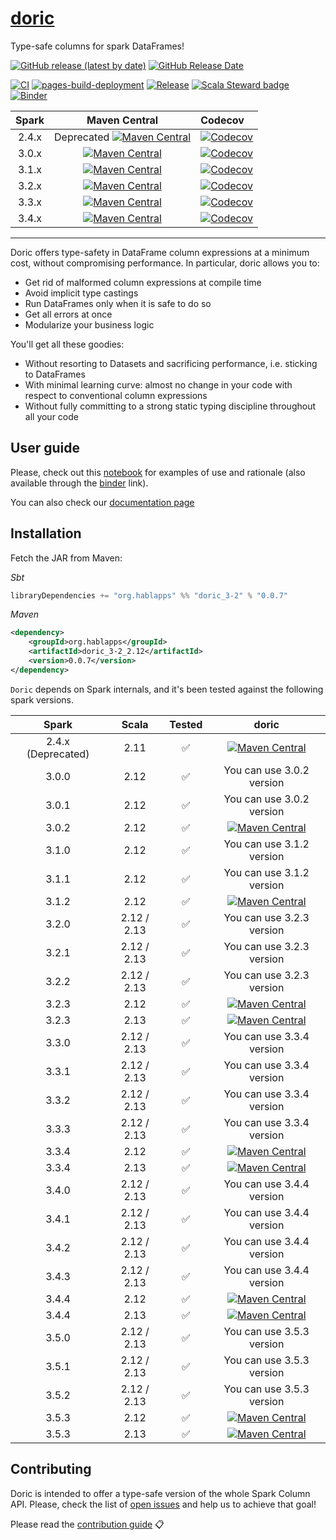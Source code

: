 # [doric](https://en.wikipedia.org/wiki/Doric_order)

Type-safe columns for spark DataFrames!

[![GitHub release (latest by date)](https://img.shields.io/github/v/release/hablapps/doric?label=latest%20release&logo=github)](https://github.com/hablapps/doric/releases/latest)
[![GitHub Release Date](https://img.shields.io/github/release-date/hablapps/doric?logo=github)](https://github.com/hablapps/doric/releases/latest)

[![CI](https://github.com/hablapps/doric/actions/workflows/ci.yml/badge.svg)](https://github.com/hablapps/doric/actions/workflows/ci.yml)
[![pages-build-deployment](https://github.com/hablapps/doric/actions/workflows/pages/pages-build-deployment/badge.svg)](https://github.com/hablapps/doric/actions/workflows/pages/pages-build-deployment)
[![Release](https://github.com/hablapps/doric/actions/workflows/release.yml/badge.svg?branch=main)](https://github.com/hablapps/doric/actions/workflows/release.yml)
[![Scala Steward badge](https://img.shields.io/badge/Scala_Steward-helping-blue.svg?style=flat&logo=data:image/png;base64,iVBORw0KGgoAAAANSUhEUgAAAA4AAAAQCAMAAAARSr4IAAAAVFBMVEUAAACHjojlOy5NWlrKzcYRKjGFjIbp293YycuLa3pYY2LSqql4f3pCUFTgSjNodYRmcXUsPD/NTTbjRS+2jomhgnzNc223cGvZS0HaSD0XLjbaSjElhIr+AAAAAXRSTlMAQObYZgAAAHlJREFUCNdNyosOwyAIhWHAQS1Vt7a77/3fcxxdmv0xwmckutAR1nkm4ggbyEcg/wWmlGLDAA3oL50xi6fk5ffZ3E2E3QfZDCcCN2YtbEWZt+Drc6u6rlqv7Uk0LdKqqr5rk2UCRXOk0vmQKGfc94nOJyQjouF9H/wCc9gECEYfONoAAAAASUVORK5CYII=)](https://scala-steward.org)
[![Binder](https://mybinder.org/badge_logo.svg)](https://mybinder.org/v2/gh/hablapps/doric/main?filepath=notebooks)

| Spark |                                                                              Maven Central                                                                              | Codecov                                                                                                                                                                 |
|:-----:|:-----------------------------------------------------------------------------------------------------------------------------------------------------------------------:|:------------------------------------------------------------------------------------------------------------------------------------------------------------------------|
| 2.4.x |Deprecated [![Maven Central](https://img.shields.io/maven-central/v/org.hablapps/doric_2-4_2.11)](https://mvnrepository.com/artifact/org.hablapps/doric_2-4_2.11/0.0.7)  | [![Codecov](https://img.shields.io/codecov/c/github/hablapps/doric?flag=spark-2.4.x&label=codecov&logo=codecov&token=N7ZXUXZX1I)](https://codecov.io/gh/hablapps/doric) |
| 3.0.x |      [![Maven Central](https://img.shields.io/maven-central/v/org.hablapps/doric_3-0_2.12)](https://mvnrepository.com/artifact/org.hablapps/doric_3-0_2.12/0.0.7)       | [![Codecov](https://img.shields.io/codecov/c/github/hablapps/doric?flag=spark-3.0.x&label=codecov&logo=codecov&token=N7ZXUXZX1I)](https://codecov.io/gh/hablapps/doric) |
| 3.1.x |      [![Maven Central](https://img.shields.io/maven-central/v/org.hablapps/doric_3-1_2.12)](https://mvnrepository.com/artifact/org.hablapps/doric_3-1_2.12/0.0.7)       | [![Codecov](https://img.shields.io/codecov/c/github/hablapps/doric?flag=spark-3.1.x&label=codecov&logo=codecov&token=N7ZXUXZX1I)](https://codecov.io/gh/hablapps/doric) |
| 3.2.x |      [![Maven Central](https://img.shields.io/maven-central/v/org.hablapps/doric_3-2_2.12)](https://mvnrepository.com/artifact/org.hablapps/doric_3-2_2.12/0.0.7)       | [![Codecov](https://img.shields.io/codecov/c/github/hablapps/doric?flag=spark-3.2.x&label=codecov&logo=codecov&token=N7ZXUXZX1I)](https://codecov.io/gh/hablapps/doric) |
| 3.3.x |      [![Maven Central](https://img.shields.io/maven-central/v/org.hablapps/doric_3-3_2.12)](https://mvnrepository.com/artifact/org.hablapps/doric_3-3_2.12/0.0.7)       | [![Codecov](https://img.shields.io/codecov/c/github/hablapps/doric?flag=spark-3.3.x&label=codecov&logo=codecov&token=N7ZXUXZX1I)](https://codecov.io/gh/hablapps/doric) |
| 3.4.x |      [![Maven Central](https://img.shields.io/maven-central/v/org.hablapps/doric_3-4_2.12)](https://mvnrepository.com/artifact/org.hablapps/doric_3-4_2.12/0.0.7)       | [![Codecov](https://img.shields.io/codecov/c/github/hablapps/doric?flag=spark-3.4.x&label=codecov&logo=codecov&token=N7ZXUXZX1I)](https://codecov.io/gh/hablapps/doric) |
----

Doric offers type-safety in DataFrame column expressions at a minimum
cost, without compromising performance. In particular, doric allows you
to:

* Get rid of malformed column expressions at compile time
* Avoid implicit type castings
* Run DataFrames only when it is safe to do so
* Get all errors at once
* Modularize your business logic

You'll get all these goodies: 

* Without resorting to Datasets and sacrificing performance, i.e. sticking to DataFrames
* With minimal learning curve: almost no change in your code with respect to conventional column expressions
* Without fully committing to a strong static typing discipline throughout all your code

## User guide

Please, check out this [notebook](notebooks/README.ipynb) for examples
of use and rationale (also available through the
[binder](https://mybinder.org/v2/gh/hablapps/doric/HEAD?filepath=notebooks/README.ipynb)
link).

You can also check our [documentation page](https://www.hablapps.com/doric/)

## Installation

Fetch the JAR from Maven:

_Sbt_
```scala
libraryDependencies += "org.hablapps" %% "doric_3-2" % "0.0.7"
```
_Maven_
```xml
<dependency>
    <groupId>org.hablapps</groupId>
    <artifactId>doric_3-2_2.12</artifactId>
    <version>0.0.7</version>
</dependency>
```

`Doric` depends on Spark internals, and it's been tested against the
following spark versions.

|       Spark        |    Scala    | Tested |                                                                            doric                                                                             |
|:------------------:|:-----------:|:------:|:------------------------------------------------------------------------------------------------------------------------------------------------------------:|
| 2.4.x (Deprecated) |    2.11     |   ✅    | [![Maven Central](https://img.shields.io/maven-central/v/org.hablapps/doric_2-4_2.11)](https://mvnrepository.com/artifact/org.hablapps/doric_2-4_2.11/0.0.7) |
|       3.0.0        |    2.12     |   ✅    |                                                                  You can use 3.0.2 version                                                                   |
|       3.0.1        |    2.12     |   ✅    |                                                                  You can use 3.0.2 version                                                                   |
|       3.0.2        |    2.12     |   ✅    | [![Maven Central](https://img.shields.io/maven-central/v/org.hablapps/doric_3-0_2.12)](https://mvnrepository.com/artifact/org.hablapps/doric_3-0_2.12/0.0.7) |
|       3.1.0        |    2.12     |   ✅    |                                                                  You can use 3.1.2 version                                                                   |
|       3.1.1        |    2.12     |   ✅    |                                                                  You can use 3.1.2 version                                                                   |
|       3.1.2        |    2.12     |   ✅    | [![Maven Central](https://img.shields.io/maven-central/v/org.hablapps/doric_3-1_2.12)](https://mvnrepository.com/artifact/org.hablapps/doric_3-1_2.12/0.0.7) |
|       3.2.0        | 2.12 / 2.13 |   ✅    |                                                                  You can use 3.2.3 version                                                                   |
|       3.2.1        | 2.12 / 2.13 |   ✅    |                                                                  You can use 3.2.3 version                                                                   |
|       3.2.2        | 2.12 / 2.13 |   ✅    |                                                                  You can use 3.2.3 version                                                                   |
|       3.2.3        |    2.12     |   ✅    | [![Maven Central](https://img.shields.io/maven-central/v/org.hablapps/doric_3-2_2.12)](https://mvnrepository.com/artifact/org.hablapps/doric_3-2_2.12/0.0.7) |
|       3.2.3        |    2.13     |   ✅    | [![Maven Central](https://img.shields.io/maven-central/v/org.hablapps/doric_3-2_2.13)](https://mvnrepository.com/artifact/org.hablapps/doric_3-2_2.13/0.0.7) |
|       3.3.0        | 2.12 / 2.13 |   ✅    |                                                                  You can use 3.3.4 version                                                                   |
|       3.3.1        | 2.12 / 2.13 |   ✅    |                                                                  You can use 3.3.4 version                                                                   |
|       3.3.2        | 2.12 / 2.13 |   ✅    |                                                                  You can use 3.3.4 version                                                                   |
|       3.3.3        | 2.12 / 2.13 |   ✅    |                                                                  You can use 3.3.4 version                                                                   |
|       3.3.4        |    2.12     |   ✅    | [![Maven Central](https://img.shields.io/maven-central/v/org.hablapps/doric_3-3_2.12)](https://mvnrepository.com/artifact/org.hablapps/doric_3-3_2.12/0.0.7) |
|       3.3.4        |    2.13     |   ✅    | [![Maven Central](https://img.shields.io/maven-central/v/org.hablapps/doric_3-3_2.13)](https://mvnrepository.com/artifact/org.hablapps/doric_3-3_2.13/0.0.7) |
|       3.4.0        | 2.12 / 2.13 |   ✅    |                                                                  You can use 3.4.4 version                                                                   |
|       3.4.1        | 2.12 / 2.13 |   ✅    |                                                                  You can use 3.4.4 version                                                                   |
|       3.4.2        | 2.12 / 2.13 |   ✅    |                                                                  You can use 3.4.4 version                                                                   |
|       3.4.3        | 2.12 / 2.13 |   ✅    |                                                                  You can use 3.4.4 version                                                                   |
|       3.4.4        |    2.12     |   ✅    | [![Maven Central](https://img.shields.io/maven-central/v/org.hablapps/doric_3-4_2.12)](https://mvnrepository.com/artifact/org.hablapps/doric_3-4_2.12/0.0.7) |
|       3.4.4        |    2.13     |   ✅    | [![Maven Central](https://img.shields.io/maven-central/v/org.hablapps/doric_3-4_2.13)](https://mvnrepository.com/artifact/org.hablapps/doric_3-4_2.13/0.0.7) |
|       3.5.0        | 2.12 / 2.13 |   ✅    |                                                                  You can use 3.5.3 version                                                                   |
|       3.5.1        | 2.12 / 2.13 |   ✅    |                                                                  You can use 3.5.3 version                                                                   |
|       3.5.2        | 2.12 / 2.13 |   ✅    |                                                                  You can use 3.5.3 version                                                                   |
|       3.5.3        |    2.12     |   ✅    | [![Maven Central](https://img.shields.io/maven-central/v/org.hablapps/doric_3-5_2.12)](https://mvnrepository.com/artifact/org.hablapps/doric_3-5_2.12/0.0.7) |
|       3.5.3        |    2.13     |   ✅    | [![Maven Central](https://img.shields.io/maven-central/v/org.hablapps/doric_3-5_2.13)](https://mvnrepository.com/artifact/org.hablapps/doric_3-5_2.13/0.0.7) |


## Contributing 

Doric is intended to offer a type-safe version of the whole Spark
Column API. Please, check the list of [open
issues](https://github.com/hablapps/doric/issues) and help us to
achieve that goal!

Please read the [contribution guide](CONTRIBUTING.md) 📋
